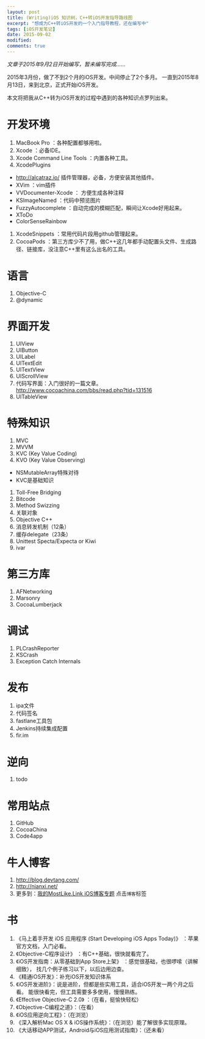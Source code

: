 ```yaml
---
layout: post
title: (Writing)iOS 知识树，C++转iOS开发指导路线图
excerpt: "想成为C++转iOS开发的一个入门指导教程，还在编写中"
tags: [iOS开发笔记]
date: 2015-09-02
modified: 
comments: true
---
```


*文章于2015年9月2日开始编写，暂未编写完成……*

2015年3月份，做了不到2个月的iOS开发。中间停止了2个多月。
一直到2015年8月13日，来到北京，正式开始iOS开发。

本文将把我从C++转为iOS开发的过程中遇到的各种知识点罗列出来。

# 开发环境

1. MacBook Pro ：各种配置都够用啦。
1. Xcode ：必备IDE。
1. Xcode Command Line Tools ：内置各种工具。
1. XcodePlugins
  - http://alcatraz.io/ 插件管理器，必备，方便安装其他插件。
  - XVim ：vim插件
  - VVDocumenter-Xcode ： 方便生成各种注释
  - KSImageNamed ：代码中预览图片
  - FuzzyAutocomplete ：自动完成的模糊匹配，瞬间让Xcode好用起来。
  - XToDo
  - ColorSenseRainbow
1. XcodeSnippets ：常用代码片段用github管理起来。
1. CocoaPods ：第三方库少不了用，做C++这几年都手动配置头文件、生成路径、链接库，没注意C++里有这么出名的工具。

# 语言

1. Objective-C
2. @dynamic

# 界面开发

1. UIView
1. UIButton
1. UILabel
1. UITextEdit
1. UITextView
1. UIScrollView
1.  代码写界面：入门很好的一篇文章。http://www.cocoachina.com/bbs/read.php?tid=131516
1. UITableView

# 特殊知识
1. MVC
1. MVVM
1. KVC (Key Value Coding)
1. KVO (Key Value Observing)
  - NSMutableArray特殊对待
  - KVC是基础知识
1. Toll-Free Bridging
1. Bitcode
1. Method Swizzing
1. 关联对象
2. Objective C++
3. 消息转发机制（12条）
4. 缓存delegate（23条）
5. Unittest Specta/Expecta or Kiwi
6. ivar

# 第三方库

1. AFNetworking
1. Marsonry
1. CocoaLumberjack

# 调试

1. PLCrashReporter
1. KSCrash
1. Exception Catch Internals

# 发布

1. ipa文件
1. 代码签名
1. fastlane工具包
1. Jenkins持续集成配置
2. fir.im

# 逆向
1. todo

# 常用站点
1. GitHub
1. CocoaChina
1. Code4app

# 牛人博客

1. http://blog.devtang.com/
2. http://nianxi.net/
3. 更多到：[我的MostLike.Link iOS博客专题](http://mostlike.link/u/everettjf/ios) 点击`博客`标签

# 书
1. 《马上着手开发 iOS 应用程序 (Start Developing iOS Apps Today)》 ：苹果官方文档，入门必看。
1. 《Objective-C程序设计》 ：有C++基础，很快就看完了。
1. 《iOS开发指南：从零基础到App Store上架》 ：感觉很基础，也很啰嗦（讲解细致），
找几个例子练习以下，以后边用边查。
1. 《精通iOS开发》：补充iOS开发知识体系
1. 《iOS开发进阶》：说是进阶，但都是些实用工具，适合iOS开发一两个月之后看。
能很快看完，但工具需要多多使用，慢慢熟练。
1. 《Effective Objective-C 2.0》 ：（在看，挺愉快轻松）
1. 《Objective-C编程之道》：（在看）
1. 《iOS应用逆向工程》：（在浏览）
1. 《深入解析Mac OS X & iOS操作系统》：（在浏览）能了解很多实现原理。
1. 《大话移动APP测试，Android与iOS应用测试指南》：（还未看）
